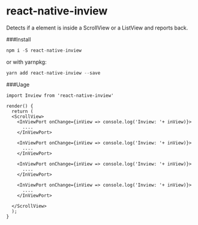 # react-native-inview
Detects if a element is inside a ScrollView or a ListView and reports back.

###Install

```js
npm i -S react-native-inview
```
or with yarnpkg:
```js
yarn add react-native-inview --save
```

###Uage
```
import Inview from 'react-native-inview'

render() {
  return (
  <ScrollView>
    <InViewPort onChange={inView => console.log('Inview: '+ inView)}>
      ....
    </InViewPort>

    <InViewPort onChange={inView => console.log('Inview: '+ inView)}>
      ....
    </InViewPort>

    <InViewPort onChange={inView => console.log('Inview: '+ inView)}>
      ....
    </InViewPort>

    <InViewPort onChange={inView => console.log('Inview: '+ inView)}>
      ....
    </InViewPort>

  </ScrollView>
  );
}
```
